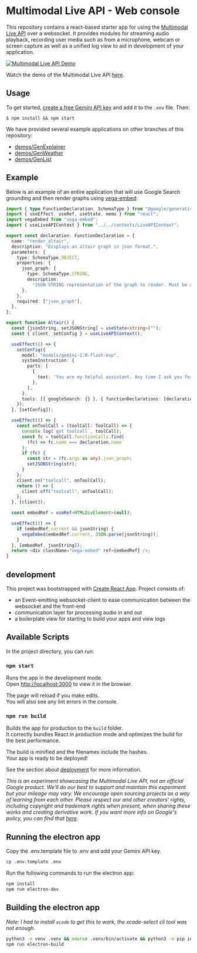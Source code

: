 # Multimodal Live API - Web console

This repository contains a react-based starter app for using the [Multimodal Live API](<[https://ai.google.dev/gemini-api](https://ai.google.dev/api/multimodal-live)>) over a websocket. It provides modules for streaming audio playback, recording user media such as from a microphone, webcam or screen capture as well as a unified log view to aid in development of your application.

[![Multimodal Live API Demo](readme/thumbnail.png)](https://www.youtube.com/watch?v=J_q7JY1XxFE)

Watch the demo of the Multimodal Live API [here](https://www.youtube.com/watch?v=J_q7JY1XxFE).

## Usage

To get started, [create a free Gemini API key](https://aistudio.google.com/apikey) and add it to the `.env` file. Then:

```
$ npm install && npm start
```

We have provided several example applications on other branches of this repository:

- [demos/GenExplainer](https://github.com/google-gemini/multimodal-live-api-web-console/tree/demos/genexplainer)
- [demos/GenWeather](https://github.com/google-gemini/multimodal-live-api-web-console/tree/demos/genweather)
- [demos/GenList](https://github.com/google-gemini/multimodal-live-api-web-console/tree/demos/genlist)

## Example

Below is an example of an entire application that will use Google Search grounding and then render graphs using [vega-embed](https://github.com/vega/vega-embed):

```typescript
import { type FunctionDeclaration, SchemaType } from "@google/generative-ai";
import { useEffect, useRef, useState, memo } from "react";
import vegaEmbed from "vega-embed";
import { useLiveAPIContext } from "../../contexts/LiveAPIContext";

export const declaration: FunctionDeclaration = {
  name: "render_altair",
  description: "Displays an altair graph in json format.",
  parameters: {
    type: SchemaType.OBJECT,
    properties: {
      json_graph: {
        type: SchemaType.STRING,
        description:
          "JSON STRING representation of the graph to render. Must be a string, not a json object",
      },
    },
    required: ["json_graph"],
  },
};

export function Altair() {
  const [jsonString, setJSONString] = useState<string>("");
  const { client, setConfig } = useLiveAPIContext();

  useEffect(() => {
    setConfig({
      model: "models/gemini-2.0-flash-exp",
      systemInstruction: {
        parts: [
          {
            text: 'You are my helpful assistant. Any time I ask you for a graph call the "render_altair" function I have provided you. Dont ask for additional information just make your best judgement.',
          },
        ],
      },
      tools: [{ googleSearch: {} }, { functionDeclarations: [declaration] }],
    });
  }, [setConfig]);

  useEffect(() => {
    const onToolCall = (toolCall: ToolCall) => {
      console.log(`got toolcall`, toolCall);
      const fc = toolCall.functionCalls.find(
        (fc) => fc.name === declaration.name
      );
      if (fc) {
        const str = (fc.args as any).json_graph;
        setJSONString(str);
      }
    };
    client.on("toolcall", onToolCall);
    return () => {
      client.off("toolcall", onToolCall);
    };
  }, [client]);

  const embedRef = useRef<HTMLDivElement>(null);

  useEffect(() => {
    if (embedRef.current && jsonString) {
      vegaEmbed(embedRef.current, JSON.parse(jsonString));
    }
  }, [embedRef, jsonString]);
  return <div className="vega-embed" ref={embedRef} />;
}
```

## development

This project was bootstrapped with [Create React App](https://github.com/facebook/create-react-app).
Project consists of:

- an Event-emitting websocket-client to ease communication between the websocket and the front-end
- communication layer for processing audio in and out
- a boilerplate view for starting to build your apps and view logs

## Available Scripts

In the project directory, you can run:

### `npm start`

Runs the app in the development mode.\
Open [http://localhost:3000](http://localhost:3000) to view it in the browser.

The page will reload if you make edits.\
You will also see any lint errors in the console.

### `npm run build`

Builds the app for production to the `build` folder.\
It correctly bundles React in production mode and optimizes the build for the best performance.

The build is minified and the filenames include the hashes.\
Your app is ready to be deployed!

See the section about [deployment](https://facebook.github.io/create-react-app/docs/deployment) for more information.

_This is an experiment showcasing the Multimodal Live API, not an official Google product. We’ll do our best to support and maintain this experiment but your mileage may vary. We encourage open sourcing projects as a way of learning from each other. Please respect our and other creators' rights, including copyright and trademark rights when present, when sharing these works and creating derivative work. If you want more info on Google's policy, you can find that [here](https://developers.google.com/terms/site-policies)._

## Running the electron app

Copy the .env.template file to .env and add your Gemini API key.

```bash
cp .env.template .env
```

Run the following commands to run the electron app:

```bash
npm install
npm run electron-dev
```

## Building the electron app

_Note: I had to install `xcode` to get this to work, the xcode-select cli tool was not enough._

```bash
python3 -m venv .venv && source .venv/bin/activate && python3 -m pip install setuptools
npm run electron-build
```
